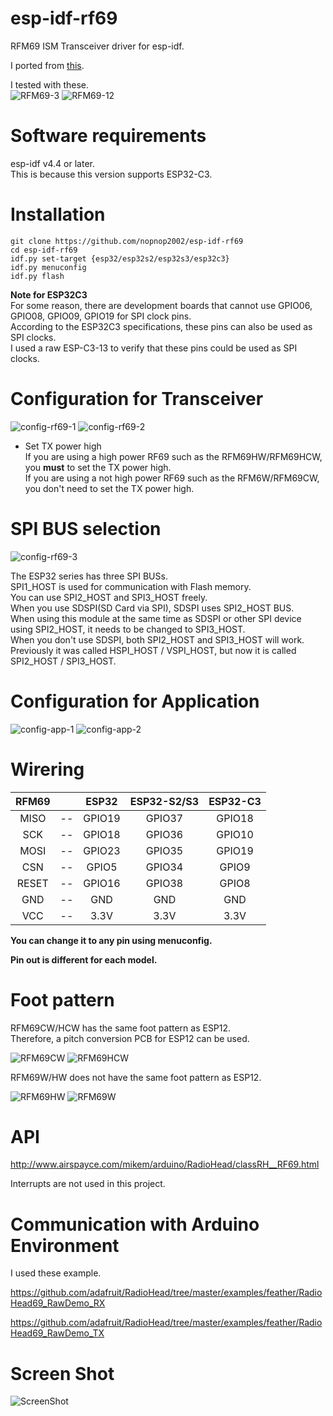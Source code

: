 # esp-idf-rf69
RFM69 ISM Transceiver driver for esp-idf.

I ported from [this](http://www.airspayce.com/mikem/arduino/RadioHead/).

I tested with these.   
![RFM69-3](https://user-images.githubusercontent.com/6020549/168982514-439e93a1-5633-4cf2-9c99-8490e38107f5.JPG)
![RFM69-12](https://user-images.githubusercontent.com/6020549/168982527-f090f229-dfec-4473-8e0b-9a5d4d77d742.JPG)

# Software requirements
esp-idf v4.4 or later.   
This is because this version supports ESP32-C3.   

# Installation

```Shell
git clone https://github.com/nopnop2002/esp-idf-rf69
cd esp-idf-rf69
idf.py set-target {esp32/esp32s2/esp32s3/esp32c3}
idf.py menuconfig
idf.py flash
```

__Note for ESP32C3__   
For some reason, there are development boards that cannot use GPIO06, GPIO08, GPIO09, GPIO19 for SPI clock pins.   
According to the ESP32C3 specifications, these pins can also be used as SPI clocks.   
I used a raw ESP-C3-13 to verify that these pins could be used as SPI clocks.   


# Configuration for Transceiver   
![config-rf69-1](https://user-images.githubusercontent.com/6020549/168982654-f570bf49-1e23-4c82-a477-bb6cb9efb685.jpg)
![config-rf69-2](https://user-images.githubusercontent.com/6020549/168986730-2358a957-6d63-4cf7-8f84-020cb33f29ed.jpg)

- Set TX power high   
 If you are using a high power RF69 such as the RFM69HW/RFM69HCW, you __must__ to set the TX power high.   
 If you are using a not high power RF69 such as the RFM6W/RFM69CW, you don't need to set the TX power high.   


# SPI BUS selection   
![config-rf69-3](https://user-images.githubusercontent.com/6020549/168986794-f253634a-d982-4103-a439-a26f5b822644.jpg)

The ESP32 series has three SPI BUSs.   
SPI1_HOST is used for communication with Flash memory.   
You can use SPI2_HOST and SPI3_HOST freely.   
When you use SDSPI(SD Card via SPI), SDSPI uses SPI2_HOST BUS.   
When using this module at the same time as SDSPI or other SPI device using SPI2_HOST, it needs to be changed to SPI3_HOST.   
When you don't use SDSPI, both SPI2_HOST and SPI3_HOST will work.   
Previously it was called HSPI_HOST / VSPI_HOST, but now it is called SPI2_HOST / SPI3_HOST.   

# Configuration for Application
![config-app-1](https://user-images.githubusercontent.com/6020549/168983261-c258d86b-09dc-4d4f-88dd-f4510c8b8280.jpg)
![config-app-2](https://user-images.githubusercontent.com/6020549/168983269-27c78b4f-794c-4a83-9b3c-357bf17d6607.jpg)


# Wirering

|RFM69||ESP32|ESP32-S2/S3|ESP32-C3|
|:-:|:-:|:-:|:-:|:-:|
|MISO|--|GPIO19|GPIO37|GPIO18|
|SCK|--|GPIO18|GPIO36|GPIO10|
|MOSI|--|GPIO23|GPIO35|GPIO19|
|CSN|--|GPIO5|GPIO34|GPIO9|
|RESET|--|GPIO16|GPIO38|GPIO8|
|GND|--|GND|GND|GND|
|VCC|--|3.3V|3.3V|3.3V|

__You can change it to any pin using menuconfig.__   

__Pin out is different for each model.__   


# Foot pattern
RFM69CW/HCW has the same foot pattern as ESP12.   
Therefore, a pitch conversion PCB for ESP12 can be used.   

![RFM69CW](https://user-images.githubusercontent.com/6020549/168983702-3d0e8cac-add8-4906-bbfe-22eeee576ff7.JPG)
![RFM69HCW](https://user-images.githubusercontent.com/6020549/168983707-4bb3170a-47ae-4225-b87a-3fc5cc2c07ab.JPG)

RFM69W/HW does not have the same foot pattern as ESP12.

![RFM69HW](https://user-images.githubusercontent.com/6020549/168983973-73f21359-21f3-4833-a7ff-dc329faa504f.JPG)
![RFM69W](https://user-images.githubusercontent.com/6020549/168983977-bedada69-5722-46fb-839e-37ec77cc2b26.JPG)

# API
http://www.airspayce.com/mikem/arduino/RadioHead/classRH__RF69.html   

Interrupts are not used in this project.

# Communication with Arduino Environment
I used these example.

https://github.com/adafruit/RadioHead/tree/master/examples/feather/RadioHead69_RawDemo_RX

https://github.com/adafruit/RadioHead/tree/master/examples/feather/RadioHead69_RawDemo_TX


# Screen Shot
![ScreenShot](https://user-images.githubusercontent.com/6020549/168998608-ec658a7a-c4f5-4917-bc13-fe72002b1d34.jpg)


